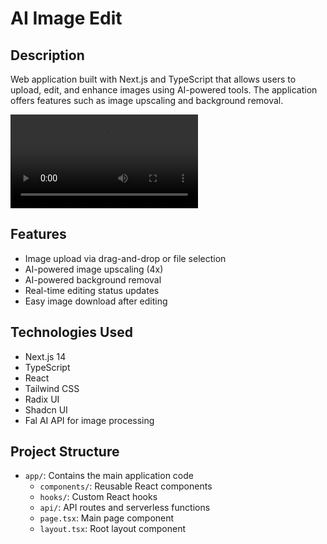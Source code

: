 # AI Image Edit

## Description

Web application built with Next.js and TypeScript that allows users to upload, edit, and enhance images using AI-powered tools. The application offers features such as image upscaling and background removal.


<video src="https://github.com/user-attachments/assets/09673f33-3fa4-433c-a5fa-a7dc25dab09f.mp4"></video>



## Features

- Image upload via drag-and-drop or file selection
- AI-powered image upscaling (4x)
- AI-powered background removal
- Real-time editing status updates
- Easy image download after editing

## Technologies Used

- Next.js 14
- TypeScript
- React
- Tailwind CSS
- Radix UI
- Shadcn UI
- Fal AI API for image processing

## Project Structure

- `app/`: Contains the main application code
  - `components/`: Reusable React components
  - `hooks/`: Custom React hooks
  - `api/`: API routes and serverless functions
  - `page.tsx`: Main page component
  - `layout.tsx`: Root layout component

